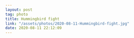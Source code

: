 ```yaml
---
layout: post
tag: photo
title: Hummingbird fight
link: "/assets/photos/2020-08-11-Hummingbird-fight.jpg"
date: 2020-08-11 22:12:09
---
```

